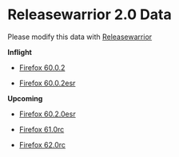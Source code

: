 

Releasewarrior 2.0 Data
=======================

Please modify this data with [Releasewarrior](https://github.com/mozilla-releng/releasewarrior-2.0)

**Inflight**

* [Firefox 60.0.2](/inflight/firefox/firefox-release-60.0.2.md)

* [Firefox 60.0.2esr](/inflight/firefox/firefox-esr60-60.0.2esr.md)

**Upcoming**

* [Firefox 60.2.0esr](/upcoming/firefox/firefox-esr60-60.2.0esr.md)

* [Firefox 61.0rc](/upcoming/firefox/firefox-release-rc-61.0rc.md)

* [Firefox 62.0rc](/upcoming/firefox/firefox-release-rc-62.0rc.md)


